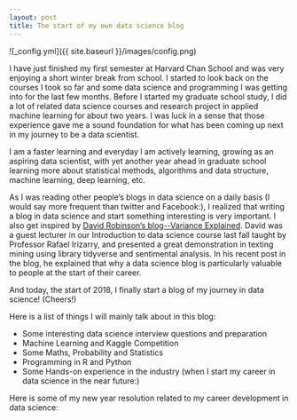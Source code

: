 ```yaml
---
layout: post
title: The start of my own data science blog
---
```




![_config.yml]({{ site.baseurl }}/images/config.png)


I have just finished my first semester at Harvard Chan School and was very enjoying a short winter break from school. I started to look back on the courses I took so far and some data science and programming I was getting into for the last few months. Before I started my graduate school study, I did a lot of related data science courses and research project in applied machine learning for about two years. I was luck in a sense that those experience gave me a sound foundation for what has been coming up next in my journey to be a data scientist.

I am a faster learning and everyday l am actively learning, growing as an aspiring data scientist, with yet another year ahead in graduate school learning more about statistical methods, algorithms and data structure, machine learning, deep learning, etc.

As I was reading other people’s blogs in data science on a daily basis (I would say more frequent than twitter and Facebook:), I realized that writing a blog in data science and start something interesting is very important. I also get inspired by [David Robinson’s blog--Variance Explained](http://varianceexplained.org). David was a guest lecturer in our Introduction to data science course last fall taught by Professor Rafael Irizarry, and presented a great demonstration in texting mining using library tidyverse and sentimental analysis. In his recent post in the blog, he explained that why a data science blog is particularly valuable to people at the start of their career.

And today, the start of 2018, I finally start a blog of my journey in data science! (Cheers!)

Here is a list of things I will mainly talk about in this blog:

- Some interesting data science interview questions and preparation
- Machine Learning and Kaggle Competition
- Some Maths, Probability and Statistics
- Programming in R and Python
- Some Hands-on experience in the industry (when I start my career in data science in the near future:)

Here is some of my new year resolution related to my career development in data science:

